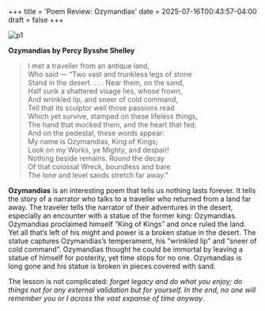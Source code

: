 +++
title = 'Poem Review: Ozymandias'
date = 2025-07-16T00:43:57-04:00
draft = false
+++

![p1](/blog/20250629_Poets/ozymandias.png)

**Ozymandias by Percy Bysshe Shelley**

> I met a traveller from an antique land,  
> Who said — “Two vast and trunkless legs of stone  
> Stand in the desert. . . . Near them, on the sand,  
> Half sunk a shattered visage lies, whose frown,  
> And wrinkled lip, and sneer of cold command,  
> Tell that its sculptor well those passions read  
> Which yet survive, stamped on these lifeless things,  
> The hand that mocked them, and the heart that fed;  
> And on the pedestal, these words appear:  
> My name is Ozymandias, King of Kings;  
> Look on my Works, ye Mighty, and despair!  
> Nothing beside remains. Round the decay  
> Of that colossal Wreck, boundless and bare  
> The lone and level sands stretch far away.”  

**Ozymandias** is an interesting poem that tells us nothing lasts forever. It tells the story of a narrator who talks to a traveller who returned from a land far away. The traveler tells the narrator of their adventures in the desert, especially an encounter with a statue of the former king: Ozymandias. Ozymandias proclaimed himself “King of Kings” and once ruled the land. Yet all that’s left of his might and power is a broken statue in the desert. The statue captures Ozymandias’s temperament, his “wrinkled lip” and “sneer of cold command”. Ozymandias thought he could be immortal by leaving a statue of himself for posterity, yet time stops for no one. Ozymandias is long gone and his statue is broken in pieces covered with sand. 

The lesson is not complicated: *forget legacy and do what you enjoy; do things not for any external validation but for yourself. In the end, no one will remember you or I across the vast expanse of time anyway*.
